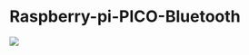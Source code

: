 # Raspberry-pi-PICO-Bluetooth

<img src = "https://github.com/neeraj95575/Raspberry-pi-PICO-Bluetooth/tree/main/images" />
